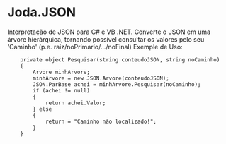 # Joda.JSON
Interpretação de JSON para C# e VB .NET. Converte o JSON em uma árvore hierárquica, tornando possível consultar os valores pelo seu 'Caminho' (p.e. raiz/noPrimario/.../noFinal)
Exemple de Uso:

        private object Pesquisar(string conteudoJSON, string noCaminho)
        {
            Arvore minhArvore;
            minhArvore = new JSON.Arvore(conteudoJSON);
            JSON.ParBase achei = minhArvore.Pesquisar(noCaminho);
            if (achei != null)
            {
                return achei.Valor;
            } else
            {
                return = "Caminho não localizado!";
            }
        }
